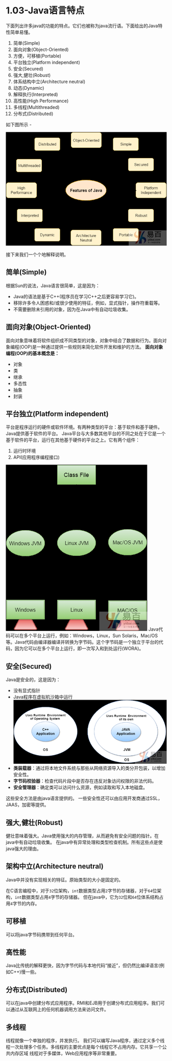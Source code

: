# 1.03-Java语言特点

下面列出许多java的功能的特点。它们也被称为java流行语。下面给出的Java特性简单易懂。

1. 简单(Simple)
2. 面向对象(Object-Oriented)
3. 方便，可移植(Portable)
4. 平台独立(Platform independent)
5. 安全(Secured)
6. 强大,健壮(Robust)
7. 体系结构中立(Architecture neutral)
8. 动态(Dynamic)
9. 解释执行(Interpreted)
10. 高性能(High Performance)
11. 多线程(Multithreaded)
12. 分布式(Distributed)

如下图所示 -

![img](954150210_27743.png)

接下来我们一个个地解释说明。

## 简单(Simple)

根据Sun的说法，Java语言很简单，这是因为：

- Java的语法是基于C++(程序员在学习C++之后更容易学习它)。
- 移除许多令人困惑和/或很少使用的特征，例如，显式指针，操作符重载等。
- 不需要删除未引用的对象，因为在Java中有自动垃圾收集。

## 面向对象(Object-Oriented)

面向对象意味着将软件组织成不同类型的对象，对象中结合了数据和行为。面向对象编程(OOP)是一种通过提供一些规则来简化软件开发和维护的方法。
**面向对象编程(OOP)的基本概念是：**

- 对象
- 类
- 继承
- 多态性
- 抽象
- 封装

## 平台独立(Platform independent)

平台是程序运行的硬件或软件环境。有两种类型的平台：基于软件和基于硬件。Java提供基于软件的平台。
Java平台与大多数其他平台的不同之处在于它是一个基于软件的平台，运行在其他基于硬件的平台之上。它有两个组件：

1. 运行时环境
2. API(应用程序编程接口)

![img](477150230_37475.png)
Java代码可以在多个平台上运行，例如：Windows，Linux，Sun Solaris，Mac/OS等。Java代码由编译器编译并转换为字节码。这个字节码是一个独立于平台的代码，因为它可以在多个平台上运行，即一次写入和到处运行(WORA)。

## 安全(Secured)

Java是安全的，这是因为：

- 没有显式指针
- Java程序在虚拟机沙箱中运行
  ![img](625150219_16893.png)
- **类装载器**：通过将本地文件系统与那些从网络资源导入的类分开包装，以增加安全性。
- **字节码校验器**：检查代码片段中是否存在违反对象访问权限的非法代码。
- **安全管理器**：确定类可以访问什么资源，例如读取和写入本地磁盘。

这些安全方法是由java语言提供的。 一些安全性还可以由应用开发商通过SSL，JAAS，加密等提供。

## 强大,健壮(Robust)

健壮意味着强大。Java使用强大的内存管理，从而避免有安全问题的指针。在java中有自动垃圾收集。 在java中有异常处理和类型检查机制。所有这些点是使java强大的理由。

## 架构中立(Architecture neutral)

Java中并没有实现相关的特征。原始类型的大小是固定的。

在C语言编程中，对于`32`位架构，`int`数据类型占用`2`字节的存储器，对于`64`位架构，`int`数据类型占用`4`字节的存储器。 但在java中，它为`32`位和`64`位体系结构占用`4`字节的内存。

## 可移植

可以将java字节码携带到任何平台。

## 高性能

Java比传统的解释更快，因为字节代码与本地代码“接近”，但仍然比编译语言(例如C++)慢一些。

## 分布式(Distributed)

可以在java中创建分布式应用程序。RMI和EJB用于创建分布式应用程序。我们可以通过从互联网上的任何机器调用方法来访问文件。

## 多线程

线程就像一个单独的程序，并发执行。 我们可以编写Java程序，通过定义多个线程一次处理多个任务。多线程的主要优点是每个线程它不占用内存。它共享一个公共内存区域 线程对于多媒体，Web应用程序等非常重要。